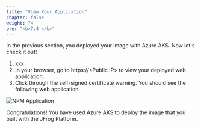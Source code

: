 ```yaml
---
title: "View Your Application"
chapter: false
weight: 74
pre: "<b>7.4 </b>"
---
```

In the previous section, you deployed your image with Azure AKS. Now let's check it out!

1. xxx
6. In your browser, go to https://\<Public IP\> to view your deployed web application. 
7. Click through the self-signed certificate warning. You should see the following web application.

![NPM Application](/images/npm-app.png)


Congratulations! You have used Azure AKS to deploy the image that you built with the JFrog Platform.
